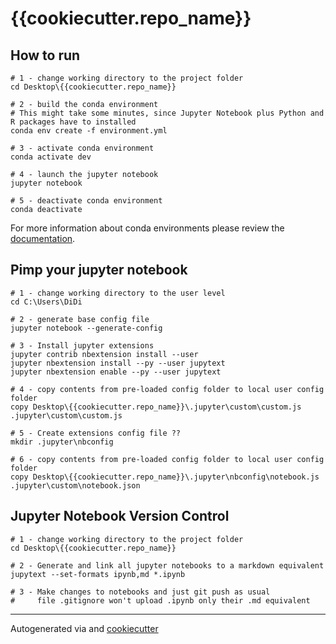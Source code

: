 # {{cookiecutter.repo_name}}

## How to run

```
# 1 - change working directory to the project folder
cd Desktop\{{cookiecutter.repo_name}}

# 2 - build the conda environment
# This might take some minutes, since Jupyter Notebook plus Python and R packages have to installed
conda env create -f environment.yml

# 3 - activate conda environment
conda activate dev

# 4 - launch the jupyter notebook
jupyter notebook

# 5 - deactivate conda environment
conda deactivate
```

For more information about conda environments please review the [documentation](https://docs.conda.io/projects/conda/en/latest/user-guide/tasks/manage-environments.html).

## Pimp your jupyter notebook

```
# 1 - change working directory to the user level
cd C:\Users\DiDi

# 2 - generate base config file
jupyter notebook --generate-config

# 3 - Install jupyter extensions
jupyter contrib nbextension install --user
jupyter nbextension install --py --user jupytext
jupyter nbextension enable --py --user jupytext

# 4 - copy contents from pre-loaded config folder to local user config folder 
copy Desktop\{{cookiecutter.repo_name}}\.jupyter\custom\custom.js .jupyter\custom\custom.js

# 5 - Create extensions config file ??
mkdir .jupyter\nbconfig

# 6 - copy contents from pre-loaded config folder to local user config folder 
copy Desktop\{{cookiecutter.repo_name}}\.jupyter\nbconfig\notebook.js .jupyter\custom\notebook.json
```

## Jupyter Notebook Version Control

```
# 1 - change working directory to the project folder
cd Desktop\{{cookiecutter.repo_name}}

# 2 - Generate and link all jupyter notebooks to a markdown equivalent
jupytext --set-formats ipynb,md *.ipynb

# 3 - Make changes to notebooks and just git push as usual
#     file .gitignore won't upload .ipynb only their .md equivalent
```

***
Autogenerated via []() and [cookiecutter](https://github.com/audreyr/cookiecutter)
